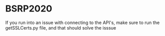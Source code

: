 # BSRP2020

If you run into an issue with connecting to the API's, make sure to run the getSSLCerts.py file, and that should solve the isssue
